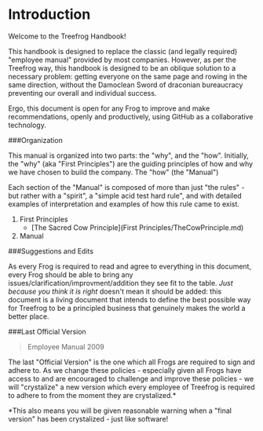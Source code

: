 # Introduction

Welcome to the Treefrog Handbook!

This handbook is designed to replace the classic (and legally required) "employee manual" provided by most companies. However, as per the Treefrog way, this handbook is designed to be an oblique solution to a necessary problem: getting everyone on the same page and rowing in the same direction, without the Damoclean Sword of draconian bureaucracy preventing our overall and individual success.

Ergo, this document is open for any Frog to improve and make recommendations, openly and productively, using GitHub as a collaborative technology.


###Organization

This manual is organized into two parts: the "why", and the "how". Initially, the "why" (aka "First Principles") are the guiding principles of how and why we have chosen to build the company. The "how" (the "Manual")

Each section of the "Manual" is composed of more than just "the rules" - but rather with a "spirit", a "simple acid test hard rule", and with detailed examples of interpretation and examples of how this rule came to exist.

1. First Principles
	* [The Sacred Cow Principle](First Principles/TheCowPrinciple.md)
2. Manual


###Suggestions and Edits

As every Frog is required to read and agree to everything in this document, every Frog should be able to bring any issues/clarification/improvment/addition they see fit to the table. <i>Just because you think it is right</i> doesn't mean it should be added: this document is a living document that intends to define the best possible way for Treefrog to be a principled business that genuinely makes the world a better place.


###Last Official Version

> Employee Manual 2009

The last "Official Version" is the one which all Frogs are required to sign and adhere to. As we change these policies - especially given all Frogs have access to and are encouraged to challenge and improve these policies - we will "crystalize" a new version which every employee of Treefrog is required to adhere to from the moment they are crystalized.*

*This also means you will be given reasonable warning when a "final version" has been crystalized - just like software!

